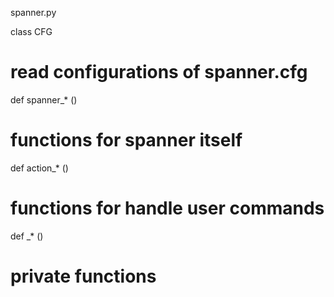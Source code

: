 spanner.py

class CFG
# read configurations of spanner.cfg

def spanner_* ()
# functions for spanner itself

def action_* ()
# functions for handle user commands

def _* ()
# private functions